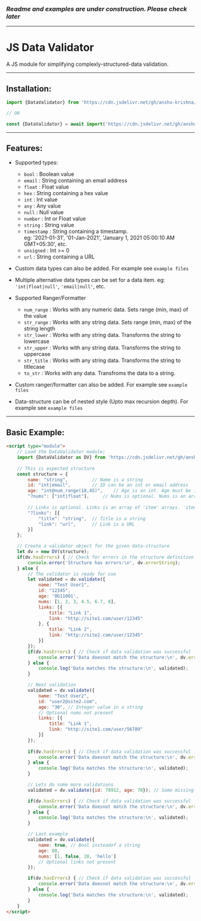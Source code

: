 ### ***Readme and examples are under construction. Please check later***

----

# JS Data Validator
A JS module for simplifying complexly-structured-data validation.

----
## Installation:

```javascript
import {DataValidator} from 'https://cdn.jsdelivr.net/gh/anshu-krishna/JS-Data-Validator@1.1/data-validator.min.js';

// OR

const {DataValidator} = await import('https://cdn.jsdelivr.net/gh/anshu-krishna/JS-Data-Validator@1.1/data-validator.min.js');
```

----

## Features:
* Supported types:
	* `bool` : Boolean value
	* `email` : String containing an email address
	* `float` : Float value
	* `hex` : String containing a hex value
	* `int` : Int value
	* `any` : Any value
	* `null` : Null value
	* `number` : Int or Float value
	* `string` : String value
	* `timestamp` : String containing a timestamp.\
					eg: '2021-01-31', '01-Jan-2021', 'January 1, 2021 05:00:10 AM GMT+05:30', etc.
	* `unsigned` : Int >= 0
	* `url` : String containing a URL

* Custom data types can also be added. For example see `example files`

* Multiple alternative data types can be set for a data item. eg: `'int|float|null'`, `'email|null'`, etc.

* Supported Ranger/Formatter
	* `num_range` : Works with any numeric data. Sets range (min, max) of the value
	* `str_range` : Works with any string data. Sets range (min, max) of the string length
	* `str_lower` : Works with any string data. Transforms the string to lowercase
	* `str_upper` : Works with any string data. Transforms the string to uppercase
	* `str_title` : Works with any string data. Transforms the string to titlecase
	* `to_str` : Works with any data. Transfroms the data to a string.

* Custom ranger/formatter can also be added. For example see `example files`

* Data-structure can be of nested style (Upto max recursion depth). For example see `example files`

----

## Basic Example:
```html
<script type="module">
	// Load the DataValidator module;
	import {DataValidator as DV} from 'https://cdn.jsdelivr.net/gh/anshu-krishna/JS-Data-Validator@1.1/data-validator.min.js';
	
	// This is expected structure
	const structure = {
		name: "string",			// Name is a string
		id: "int|email",		// ID can be an int or email address
		age: "int@num_range(18,45)",	// Age is an int. Age must be in range [18,45]
		"?nums": ["int|float"],		// Nums is optional. Nums is an array contaning int and float items
		
		// Links is optional. Links is an array of 'item' arrays. 'item' has Title and Link property
		"?links": [{
			"title": "string",	// Title is a string
			"link": "url",		// Link is a URL
		}]
	};

	// Create a validator object for the given data-structure
	let dv = new DV(structure);
	if(dv.hasErrors) { // Check for errors in the structure definition
		console.error('Structure has errors:\n', dv.errorString);
	} else {
		// The validator is ready for use
		let validated = dv.validate({
			name: "Test User1",
			id: "12345",
			age: '0b11001',
			nums: [1, 2, 3, 4.5, 6.7, 8],
			links: [{
				title: "Link 1",
				link: "http://site1.com/user/12345"
			}, {
				title: "Link 2",
				link: "http://site2.com/user/12345"
			}]
		});
		if(dv.hasErrors) { // Check if data validation was successful
			console.error('Data doesnot match the structure:\n', dv.errorString);
		} else {
			console.log('Data matches the structure:\n', validated);
		}

		// Next validation
		validated = dv.validate({
			name: "Test User2",
			id: "user2@site2.com",
			age: "30", // Integer value in a string
			// Optional nums not present
			links: [{
				title: "Link 1",
				link: "http://site1.com/user/56789"
			}]
		});
		
		if(dv.hasErrors) { // Check if data validation was successful
			console.error('Data doesnot match the structure:\n', dv.errorString);
		} else {
			console.log('Data matches the structure:\n', validated);
		}

		// Lets do some more validations
		validated = dv.validate({id: 78912, age: 70}); // Some missing data. Age is out of range.

		if(dv.hasErrors) { // Check if data validation was successful
			console.error('Data doesnot match the structure:\n', dv.errorString);
		} else {
			console.log('Data matches the structure:\n', validated);
		}

		// Last example
		validated = dv.validate({
			name: true, // Bool insteadof a string
			age: 80,
			nums: [1, false, 20, 'hello']
			// Optional links not present
		});

		if(dv.hasErrors) { // Check if data validation was successful
			console.error('Data doesnot match the structure:\n', dv.errorString);
		} else {
			console.log('Data matches the structure:\n', validated);
		}
	}
</script>
```
